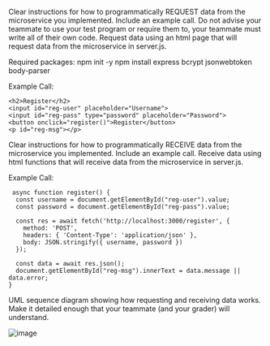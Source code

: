 Clear instructions for how to programmatically REQUEST data from the microservice you implemented. Include an example call. Do not advise your teammate to use your test program or require them to, your teammate must write all of their own code.
Request data using an html page that will request data from the microservice in server.js.

Required packages:
npm init -y
npm install express bcrypt jsonwebtoken body-parser

Example Call:

    <h2>Register</h2>
    <input id="reg-user" placeholder="Username">
    <input id="reg-pass" type="password" placeholder="Password">
    <button onclick="register()">Register</button>
    <p id="reg-msg"></p>

Clear instructions for how to programmatically RECEIVE data from the microservice you implemented. Include an example call.
Receive data using html functions that will receive data from the microservice in server.js.

Example Call:

     async function register() {
      const username = document.getElementById("reg-user").value;
      const password = document.getElementById("reg-pass").value;

      const res = await fetch('http://localhost:3000/register', {
        method: 'POST',
        headers: { 'Content-Type': 'application/json' },
        body: JSON.stringify({ username, password })
      });

      const data = await res.json();
      document.getElementById("reg-msg").innerText = data.message || data.error;
    }

UML sequence diagram showing how requesting and receiving data works. Make it detailed enough that your teammate (and your grader) will understand.

![image](https://github.com/user-attachments/assets/7314a292-7dff-4893-a63a-f3a9213bc795)
